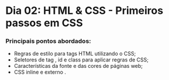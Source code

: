 # Dia 02: HTML & CSS - Primeiros passos em CSS
### Principais pontos abordados:
* Regras de estilo para tags HTML utilizando o CSS;
* Seletores de tag , id e class para aplicar regras de CSS;
* Características da fonte e das cores de páginas web;
* CSS inline e externo .